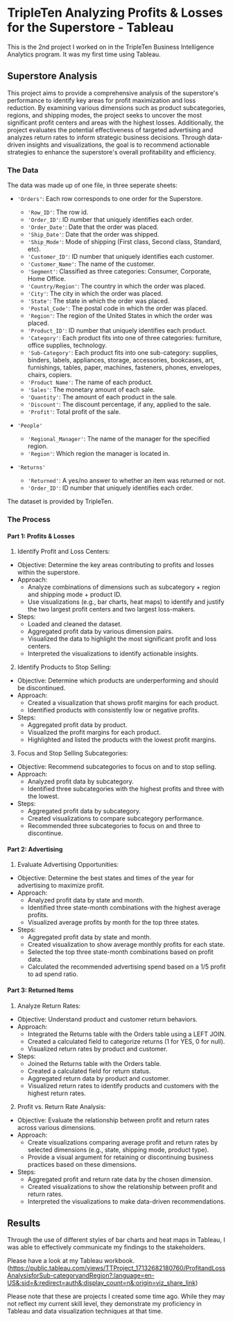 # TripleTen Analyzing Profits & Losses for the Superstore - Tableau
This is the 2nd project I worked on in the TripleTen Business Intelligence Analytics program. It was my first time using Tableau.

## Superstore Analysis
This project aims to provide a comprehensive analysis of the superstore's performance to identify key areas for profit maximization and loss reduction. By examining various dimensions such as product subcategories, regions, and shipping modes, the project seeks to uncover the most significant profit centers and areas with the highest losses. Additionally, the project evaluates the potential effectiveness of targeted advertising and analyzes return rates to inform strategic business decisions. Through data-driven insights and visualizations, the goal is to recommend actionable strategies to enhance the superstore's overall profitability and efficiency.

### The Data
The data was made up of one file, in three seperate sheets:

- `'Orders'`: Each row corresponds to one order for the Superstore.
  -  `'Row_ID'`: The row id.
  -  `'Order_ID'`: ID number that uniquely identifies each order.
  -  `'Order_Date'`: Date that the order was placed.
  -  `'Ship_Date'`: Date that the order was shipped.
  -  `'Ship_Mode'`: Mode of shipping (First class, Second class, Standard, etc).
  -  `'Customer_ID'`: ID number that uniquely identifies each customer.
  -  `'Customer_Name'`: The name of the customer.
  -  `'Segment'`: Classified as three categories: Consumer, Corporate, Home Office.
  -  `'Country/Region'`: The country in which the order was placed.
  -  `'City'`: The city in which the order was placed.
  -  `'State'`: The state in which the order was placed.
  -  `'Postal_Code'`: The postal code in which the order was placed.
  -  `'Region'`: The region of the United States in which the order was placed.
  -  `'Product_ID'`: ID number that uniquely identifies each product.
  -  `'Category'`: Each product fits into one of three categories: furniture, office supplies, technology.
  -  `'Sub-Category'`: Each product fits into one sub-category: supplies, binders, labels, appliances, storage, accessories, bookcases, art, furnishings, tables, paper, machines, fasteners, phones, envelopes, chairs, copiers.
  -  `'Product Name'`: The name of each product.
  -  `'Sales'`: The monetary amount of each sale.
  -  `'Quantity'`: The amount of each product in the sale.
  -  `'Discount'`: The discount percentage, if any, applied to the sale.
  -  `'Profit'`: Total profit of the sale.
 
- `'People'`
  - `'Regional_Manager'`: The name of the manager for the specified region.
  - `'Region'`: Which region the manager is located in.
 
- `'Returns'`
  - `'Returned'`: A yes/no answer to whether an item was returned or not.
  - `'Order_ID'`: ID number that uniquely identifies each order.
 
The dataset is provided by TripleTen.

### The Process
#### Part 1: Profits & Losses
1. Identify Profit and Loss Centers:
  - Objective: Determine the key areas contributing to profits and losses within the superstore.
  - Approach:
    - Analyze combinations of dimensions such as subcategory + region and shipping mode + product ID.
    - Use visualizations (e.g., bar charts, heat maps) to identify and justify the two largest profit centers and two largest loss-makers.
  - Steps:
    - Loaded and cleaned the dataset.
    - Aggregated profit data by various dimension pairs.
    - Visualized the data to highlight the most significant profit and loss centers.
    - Interpreted the visualizations to identify actionable insights.
2. Identify Products to Stop Selling:
  - Objective: Determine which products are underperforming and should be discontinued.
  - Approach:
    - Created a visualization that shows profit margins for each product.
    - Identified products with consistently low or negative profits.
  - Steps:
    - Aggregated profit data by product.
    - Visualized the profit margins for each product.
    - Highlighted and listed the products with the lowest profit margins.
3. Focus and Stop Selling Subcategories:
  - Objective: Recommend subcategories to focus on and to stop selling.
  - Approach:
    - Analyzed profit data by subcategory.
    - Identified three subcategories with the highest profits and three with the lowest.
  - Steps:
    - Aggregated profit data by subcategory.
    - Created visualizations to compare subcategory performance.
    - Recommended three subcategories to focus on and three to discontinue.
   
#### Part 2: Advertising
1. Evaluate Advertising Opportunities:
  - Objective: Determine the best states and times of the year for advertising to maximize profit.
  - Approach:
    - Analyzed profit data by state and month.
    - Identified three state-month combinations with the highest average profits.
    - Visualized average profits by month for the top three states.
  - Steps:
    - Aggregated profit data by state and month.
    - Created visualization to show average monthly profits for each state.
    - Selected the top three state-month combinations based on profit data.
    - Calculated the recommended advertising spend based on a 1/5 profit to ad spend ratio.

#### Part 3: Returned Items
1. Analyze Return Rates:
  - Objective: Understand product and customer return behaviors.
  - Approach:
    - Integrated the Returns table with the Orders table using a LEFT JOIN.
    - Created a calculated field to categorize returns (1 for YES, 0 for null).
    - Visualized return rates by product and customer.
  - Steps:
    - Joined the Returns table with the Orders table.
    - Created a calculated field for return status.
    - Aggregated return data by product and customer.
    - Visualized return rates to identify products and customers with the highest return rates.
2. Profit vs. Return Rate Analysis:
  - Objective: Evaluate the relationship between profit and return rates across various dimensions.
  - Approach:
    - Create visualizations comparing average profit and return rates by selected dimensions (e.g., state, shipping mode, product type).
    - Provide a visual argument for retaining or discontinuing business practices based on these dimensions.
  - Steps:
    - Aggregated profit and return rate data by the chosen dimension.
    - Created visualizations to show the relationship between profit and return rates.
    - Interpreted the visualizations to make data-driven recommendations.

## Results
Through the use of different styles of bar charts and heat maps in Tableau, I was able to effectively communicate my findings to the stakeholders. 

Please have a look at my Tableau workbook. (https://public.tableau.com/views/TTProject_17132682180760/ProfitandLossAnalysisforSub-categoryandRegion?:language=en-US&:sid=&:redirect=auth&:display_count=n&:origin=viz_share_link)

Please note that these are projects I created some time ago. While they may not reflect my current skill level, they demonstrate my proficiency in Tableau and data visualization techniques at that time.
